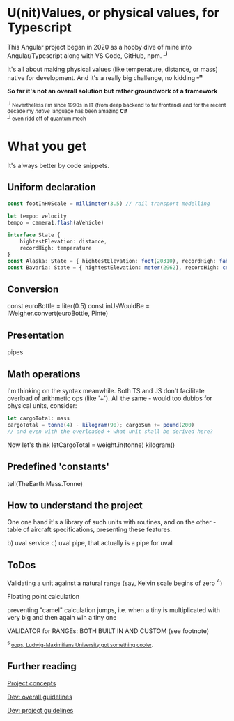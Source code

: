 # U(nit)Values, or physical values, for Typescript
This Angular project began in 2020 as a hobby dive of mine into Angular/Typescript along with VS Code, GitHub, npm. <sup>**_i**</sup>

It's all about making physical values (like temperature, distance, or mass) native for development. And it's a really big challenge, no kidding <sup>**_n**</sup>

**So far it's not an overall solution but rather groundwork of a framework**

<sub><sup>**_i**</sup> Nevertheless i'm since 1990s in IT (from deep backend to far frontend) and for the recent decade my *native* language has been amazing **C#**</sub>\
<sub><sup>**_i**</sup> even ridd off of quantum mech</sub>

# What you get
It's always better by code snippets. 
## Uniform declaration
```typescript
const footInH0Scale = millimeter(3.5) // rail transport modelling

let tempo: velocity
tempo = camera1.flash(aVehicle)

interface State {
    hightestElevation: distance,
    recordHigh: temperature
}
const Alaska: State = { hightestElevation: foot(20310), recordHigh: fahrenheit(100) }
const Bavaria: State = { hightestElevation: meter(2962), recordHigh: celsius(40.3) }

```
## Conversion
const euroBottle = liter(0.5)
const inUsWouldBe = IWeigher.convert(euroBottle, Pinte)


## Presentation
pipes

## Math operations
I'm thinking on the syntax meanwhile.
Both TS and JS don't facilitate overload of arithmetic ops (like '+'). All the same - would too dubios for physical units, consider: 
```typescript 
let cargoTotal: mass 
cargoTotal = tonne(4) - kilogram(90); cargoSum += pound(200)
// and even with the overloaded + what unit shall be derived here?
```
Now let's think
letCargoTotal = weight.in(tonne)
kilogram()

## Predefined 'constants'

tell(TheEarth.Mass.Tonne) 

## How to understand the project
One one hand it's a library of such units with routines, and on the other - table of aircraft specifications, presenting these features.

b) uval service
c) uval pipe, that actually is a pipe for uval

## ToDos
Validating a unit against a natural range (say, Kelvin scale begins of zero <sup>4</sup>)

Floating point calculation

preventing "camel" calculation jumps, i.e. when a tiny is multiplicated with very big and then again wih a tiny one

VALIDATOR for RANGEs: BOTH BUILT IN AND CUSTOM (see footnote)

<sub><sup>5</sup> [oops, Ludwig-Maximilians University got something cooler](https://www.mpg.de/research/negative-absolute-temperature#:~:text=Thus%2C%20nothing%20can%20be%20colder,nonetheless%20has%20negative%20Kelvin%20values).</sub>

## Further reading
[Project concepts](readme+/_project_concepts.md)

[Dev: overall guidelines](readme+/dev_concepts.md)

[Dev: project guidelines](readme+/dev_guidelines.md)